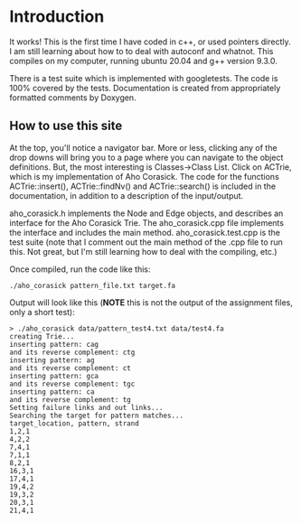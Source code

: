 # Introduction

It works! This is the first time I have coded in c++, or used pointers directly.
I am still learning about how to to deal with autoconf and whatnot. This compiles
on my computer, running ubuntu 20.04 and g++ version 9.3.0.

There is a test suite which is implemented with googletests. The code is
100% covered by the tests. Documentation is created from appropriately formatted
comments by Doxygen.

## How to use this site

At the top, you'll notice a navigator bar. More or less, clicking any of the
drop downs will bring you to a page where you can navigate to the object
definitions. But, the most interesting is Classes->Class List. Click on
ACTrie, which is my implementation of Aho Corasick. The code for the functions
ACTrie::insert(), ACTrie::findNv() and ACTrie::search() is included in the
documentation, in addition to a description of the input/output.

aho_corasick.h implements the Node and Edge objects, and describes an
interface for the Aho Corasick Trie. The aho_corasick.cpp file implements the
interface and includes the main method. aho_corasick.test.cpp is the test
suite (note that I comment out the main method of the .cpp file to run this.
Not great, but I'm still learning how to deal with the compiling, etc.)

Once compiled, run the code like this:

```{bash}
./aho_corasick pattern_file.txt target.fa
```

Output will look like this (__NOTE__ this is not the output of the assignment
files, only a short test):

```{bash}
> ./aho_corasick data/pattern_test4.txt data/test4.fa 
creating Trie...
inserting pattern: cag
and its reverse complement: ctg
inserting pattern: ag
and its reverse complement: ct
inserting pattern: gca
and its reverse complement: tgc
inserting pattern: ca
and its reverse complement: tg
Setting failure links and out links...
Searching the target for pattern matches...
target_location, pattern, strand
1,2,1
4,2,2
7,4,1
7,1,1
8,2,1
16,3,1
17,4,1
19,4,2
19,3,2
20,3,1
21,4,1
```
